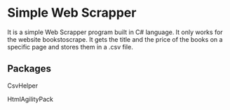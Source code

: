 # Simple Web Scrapper

It is a simple Web Scrapper program built in C# language. It only works for the website bookstoscrape. It gets the title and the price of the books on a specific page and stores them in a .csv file.

## Packages

CsvHelper

HtmlAgilityPack
